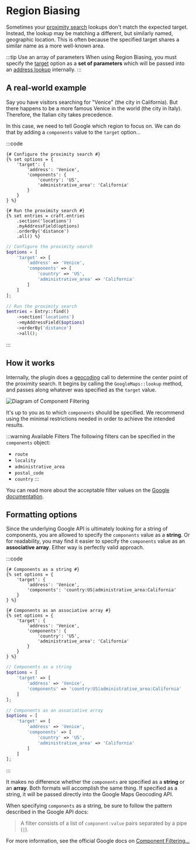 # Region Biasing

Sometimes your [proximity search](/proximity-search/) lookups don't match the expected target. Instead, the lookup may be matching a different, but similarly named, geographic location. This is often because the specified target shares a similar name as a more well-known area.

:::tip Use an array of parameters
When using Region Biasing, you must specify the [target](/proximity-search/options/#target) option as a **set of parameters** which will be passed into an [address lookup](/geocoding/parameters/#using-an-array-of-parameters) internally.
:::

## A real-world example

Say you have visitors searching for "Venice" (the city in California). But there happens to be a more famous Venice in the world (the city in Italy). Therefore, the Italian city takes precedence.
 
In this case, we need to tell Google which region to focus on. We can do that by adding a `components` value to the `target` option...

:::code
```twig
{# Configure the proximity search #}
{% set options = {
    'target': {
        'address': 'Venice',
        'components': {
            'country': 'US',
            'administrative_area': 'California'
        }
    }
} %}

{# Run the proximity search #}
{% set entries = craft.entries
    .section('locations')
    .myAddressField(options)
    .orderBy('distance')
    .all() %}
```
```php
// Configure the proximity search
$options = [
    'target' => [
        'address' => 'Venice',
        'components' => [
            'country' => 'US',
            'administrative_area' => 'California'
        ]
    ]
];

// Run the proximity search
$entries = Entry::find()
    ->section('locations')
    ->myAddressField($options)
    ->orderBy('distance')
    ->all();
```
:::

## How it works

Internally, the plugin does a [geocoding](/geocoding/) call to determine the center point of the proximity search. It begins by calling the `GoogleMaps::lookup` method, and passes along whatever was specified as the `target` value.

<img class="dropshadow" :src="$withBase('/images/guides/region-biasing.png')" alt="Diagram of Component Filtering" style="max-width:640px">

It's up to you as to which `components` should be specified. We recommend using the minimal restrictions needed in order to achieve the intended results.

:::warning Available Filters
The following filters can be specified in the `components` object: 

 - `route`
 - `locality`
 - `administrative_area`
 - `postal_code`
 - `country`
:::

You can read more about the acceptable filter values on the [Google documentation](https://developers.google.com/maps/documentation/geocoding/overview#component-filtering).

## Formatting options

Since the underlying Google API is ultimately looking for a string of components, you are allowed to specify the `components` value as a **string**. Or for readability, you may find it easier to specify the `components` value as an **associative array**. Either way is perfectly valid approach.

:::code
```twig
{# Components as a string #}
{% set options = {
    'target': {
        'address': 'Venice',
        'components': 'country:US|administrative_area:California'
    }
} %}

{# Components as an associative array #}
{% set options = {
    'target': {
        'address': 'Venice',
        'components': {
            'country': 'US',
            'administrative_area': 'California'
        }
    }
} %}
```
```php
// Components as a string
$options = [
    'target' => [
        'address' => 'Venice',
        'components' => 'country:US|administrative_area:California'
    ]
];

// Components as an associative array
$options = [
    'target' => [
        'address' => 'Venice',
        'components' => [
            'country' => 'US',
            'administrative_area' => 'California'
        ]
    ]
];
```
:::

It makes no difference whether the `components` are specified as a **string** or an **array**. Both formats will accomplish the same thing. If specified as a string, it will be passed directly into the Google Maps Geocoding API.

When specifying `components` as a string, be sure to follow the pattern described in the Google API docs:

>A filter consists of a list of `component:value` pairs separated by a pipe (`|`).

For more information, see the official Google docs on [Component Filtering...](https://developers.google.com/maps/documentation/geocoding/overview#component-filtering)

